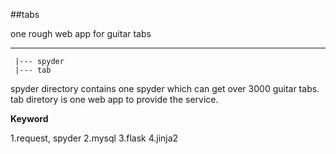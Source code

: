 ##tabs

one rough web app for guitar tabs

---------
     |--- spyder
     |--- tab
     
spyder directory contains one spyder which can get over 3000 guitar tabs.
tab diretory is one web app to provide the service.

**Keyword**

1.request, spyder
2.mysql
3.flask
4.jinja2
  
